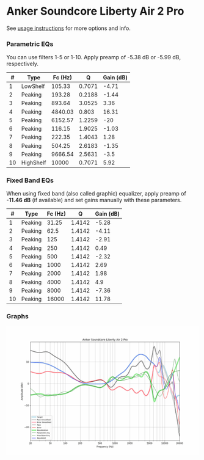 # Anker Soundcore Liberty Air 2 Pro
See [usage instructions](https://github.com/jaakkopasanen/AutoEq#usage) for more options and info.

### Parametric EQs
You can use filters 1-5 or 1-10. Apply preamp of -5.38 dB or -5.99 dB, respectively.

|   # | Type      |   Fc (Hz) |      Q |   Gain (dB) |
|-----|-----------|-----------|--------|-------------|
|   1 | LowShelf  |    105.33 | 0.7071 |       -4.71 |
|   2 | Peaking   |    193.28 | 0.2188 |       -1.44 |
|   3 | Peaking   |    893.64 | 3.0525 |        3.36 |
|   4 | Peaking   |   4840.03 | 0.803  |       16.31 |
|   5 | Peaking   |   6152.57 | 1.2259 |      -20    |
|   6 | Peaking   |    116.15 | 1.9025 |       -1.03 |
|   7 | Peaking   |    222.35 | 1.4043 |        1.28 |
|   8 | Peaking   |    504.25 | 2.6183 |       -1.35 |
|   9 | Peaking   |   9666.54 | 2.5631 |       -3.5  |
|  10 | HighShelf |  10000    | 0.7071 |        5.92 |

### Fixed Band EQs
When using fixed band (also called graphic) equalizer, apply preamp of **-11.46 dB** (if available) and set gains manually with these parameters.

|   # | Type    |   Fc (Hz) |      Q |   Gain (dB) |
|-----|---------|-----------|--------|-------------|
|   1 | Peaking |     31.25 | 1.4142 |       -5.28 |
|   2 | Peaking |     62.5  | 1.4142 |       -4.11 |
|   3 | Peaking |    125    | 1.4142 |       -2.91 |
|   4 | Peaking |    250    | 1.4142 |        0.49 |
|   5 | Peaking |    500    | 1.4142 |       -2.32 |
|   6 | Peaking |   1000    | 1.4142 |        2.69 |
|   7 | Peaking |   2000    | 1.4142 |        1.98 |
|   8 | Peaking |   4000    | 1.4142 |        4.9  |
|   9 | Peaking |   8000    | 1.4142 |       -7.36 |
|  10 | Peaking |  16000    | 1.4142 |       11.78 |

### Graphs
![](./Anker%20Soundcore%20Liberty%20Air%202%20Pro.png)
